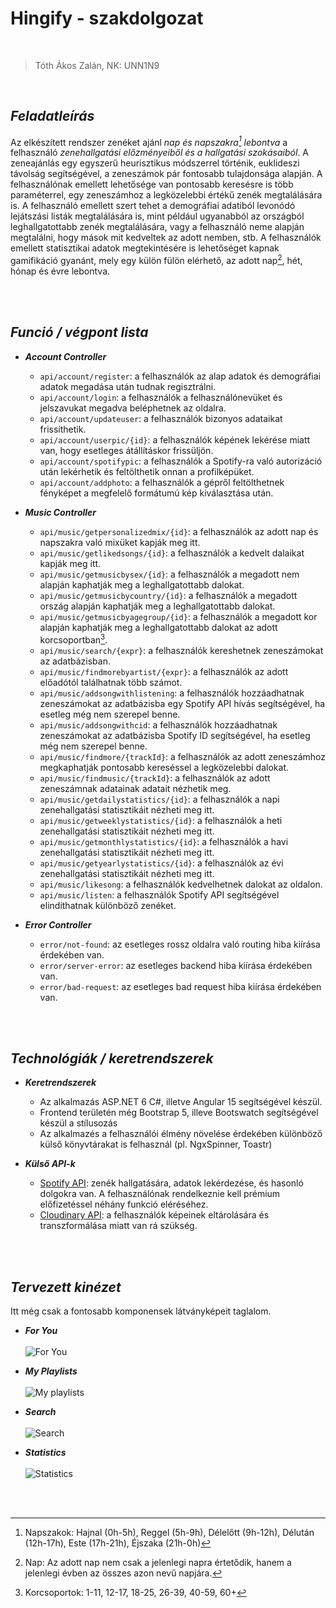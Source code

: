 # Hingify - szakdolgozat

<br>

> Tóth Ákos Zalán, NK: UNN1N9

<br>

## *Feladatleírás*

Az elkészített rendszer zenéket ajánl *nap és napszakra[^1] lebontva* a felhasználó *zenehallgatási előzményeiből és a hallgatási szokásaiból*.
A zeneajánlás egy egyszerű heurisztikus módszerrel történik, euklideszi távolság segítségével, a zeneszámok pár fontosabb tulajdonsága alapján.
A felhasználónak emellett lehetősége van pontosabb keresésre is több paraméterrel, egy zeneszámhoz a legközelebbi értékű zenék megtalálására is.
A felhasználó emellett szert tehet a demográfiai adatiból levonódó lejátszási listák megtalálására is, mint például ugyanabból az országból leghallgatottabb zenék
megtalálására, vagy a felhasználó neme alapján megtalálni, hogy mások mit kedveltek az adott nemben, stb.
A felhasználók emellett statisztikai adatok megtekintésére is lehetőséget kapnak gamifikáció gyanánt, mely egy külön fülön elérhető, az adott nap[^2], 
hét, hónap és évre lebontva.

<br>
<br>

## *Funció / végpont lista*

- ***Account Controller***
     - ```api/account/register```: a felhasználók az alap adatok és demográfiai adatok megadása után tudnak regisztrálni. 
     - ```api/account/login```: a felhasználók a felhasználónevüket és jelszavukat megadva beléphetnek az oldalra.
     - ```api/account/updateuser```: a felhasználók bizonyos adataikat frissíthetik.
     - ```api/account/userpic/{id}```: a felhasználók képének lekérése miatt van, hogy esetleges átállításkor frissüljön.
     - ```api/account/spotifypic```: a felhasználók a Spotify-ra való autorizáció után lekérhetik és feltölthetik onnan a profilképüket.
     - ```api/account/addphoto```: a felhasználók a gépről feltölthetnek fényképet a megfelelő formátumú kép kiválasztása után.

- ***Music Controller***
     - ```api/music/getpersonalizedmix/{id}```: a felhasználók az adott nap és napszakra való mixüket kapják meg itt.
     - ```api/music/getlikedsongs/{id}```: a felhasználók a kedvelt dalaikat kapják meg itt.
     - ```api/music/getmusicbysex/{id}```: a felhasználók a megadott nem alapján kaphatják meg a leghallgatottabb dalokat.
     - ```api/music/getmusicbycountry/{id}```: a felhasználók a megadott ország alapján kaphatják meg a leghallgatottabb dalokat.
     - ```api/music/getmusicbyagegroup/{id}```: a felhasználók a megadott kor alapján kaphatják meg a leghallgatottabb dalokat az adott korcsoportban[^3].
     - ```api/music/search/{expr}```: a felhasználók kereshetnek zeneszámokat az adatbázisban.
     - ```api/music/findmorebyartist/{expr}```: a felhasználók az adott előadótól találhatnak több számot.
     - ```api/music/addsongwithlistening```: a felhasználók hozzáadhatnak zeneszámokat az adatbázisba egy Spotify API hívás segítségével, ha esetleg még nem szerepel benne.
     - ```api/music/addsongwithcid```: a felhasználók hozzáadhatnak zeneszámokat az adatbázisba Spotify ID segítségével, ha esetleg még nem szerepel benne.
     - ```api/music/findmore/{trackId}```: a felhasználók az adott zeneszámhoz megkaphatják pontosabb kereséssel a legközelebbi dalokat.
     - ```api/music/findmusic/{trackId}```: a felhasználók az adott zeneszámnak adatainak adatait nézhetik meg.
     - ```api/music/getdailystatistics/{id}```: a felhasználók a napi zenehallgatási statisztikáit nézheti meg itt.
     - ```api/music/getweeklystatistics/{id}```: a felhasználók a heti zenehallgatási statisztikáit nézheti meg itt.
     - ```api/music/getmonthlystatistics/{id}```: a felhasználók a havi zenehallgatási statisztikáit nézheti meg itt.
     - ```api/music/getyearlystatistics/{id}```: a felhasználók az évi zenehallgatási statisztikáit nézheti meg itt.
     - ```api/music/likesong```: a felhasználók kedvelhetnek dalokat az oldalon.
     - ```api/music/listen```: a felhasználók Spotify API segítségével elindíthatnak különböző zenéket.

- ***Error Controller***
     - ```error/not-found```: az esetleges rossz oldalra való routing hiba kiírása érdekében van.
     - ```error/server-error```: az esetleges backend hiba kiírása érdekében van.
     - ```error/bad-request```: az esetleges bad request hiba kiírása érdekében van.

<br>
<br>

## *Technológiák / keretrendszerek*

- ***Keretrendszerek***

     - Az alkalmazás ASP.NET 6 C#, illetve Angular 15 segítségével készül.
     - Frontend területén még Bootstrap 5, illeve Bootswatch segítségével készül a stílusozás
     - Az alkalmazés a felhasználói élmény növelése érdekében különböző külső könyvtárakat is felhasznál (pl. NgxSpinner, Toastr)

- ***Külső API-k***

     - <ins>Spotify API</ins>: zenék hallgatására, adatok lekérdezése, és hasonló dolgokra van. A felhasználónak rendelkeznie kell prémium előfizetéssel néhány funkció eléréséhez.
     - <ins>Cloudinary API</ins>: a felhasználók képeinek eltárolására és transzformálása miatt van rá szükség.

<br>
<br>

## *Tervezett kinézet*

Itt még csak a fontosabb komponensek látványképeit taglalom.

- ***For You***
     <br><br>
     ![For You](https://res.cloudinary.com/dt8loqugk/image/upload/v1683049035/spec-pics/foryou_pnji1x.png)
     <br>
     
- ***My Playlists***
     <br><br>
    ![My playlists](https://res.cloudinary.com/dt8loqugk/image/upload/v1683048571/spec-pics/myplaylists_1_n6wifb.png)
     <br>
     
- ***Search***
     <br><br>
    ![Search](https://res.cloudinary.com/dt8loqugk/image/upload/v1683047698/spec-pics/searchfrfr_tuj6nl.png)
     <br>
     
- ***Statistics***
     <br><br>
    ![Statistics](https://res.cloudinary.com/dt8loqugk/image/upload/v1683049792/spec-pics/statss_j5ofzn.png)
     <br>


<br>
<br>

[^1]: Napszakok: Hajnal (0h-5h), Reggel (5h-9h), Délelőtt (9h-12h), Délután (12h-17h), Este (17h-21h), Éjszaka (21h-0h)
[^2]: Nap: Az adott nap nem csak a jelenlegi napra értetődik, hanem a jelenlegi évben az összes azon nevű napjára.
[^3]: Korcsoportok: 1-11, 12-17, 18-25, 26-39, 40-59, 60+
